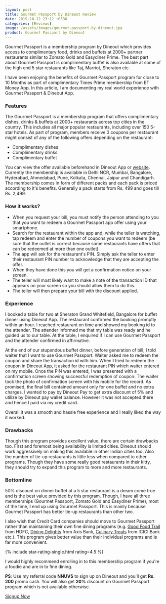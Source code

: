 ```yaml
---
layout: post
title: Gourmet Passport by Dineout Review
date: 2019-10-12 23:12 +0530
categories: [Reviews]
image: /assets/images/gourmet-passport-by-dineout.jpg
product: Gourmet Passport by Dineout
---
```


Gourmet Passport is a membership program by Dineout which provides access to complimentary food, drinks and buffets at 2000+ partner restaurants similar to Zomato Gold and Easydiner Prime. The best part about Gourmet Passport is complimentary buffet is also available at some of the high end 5 star restaurants like Taj, Marriot, Sheraton etc.

I have been enjoying the benefits of Gourmet Passport program for close to 10 Months as part of complimentary Times Prime membership from ET Money App. In this article, I am documenting my real world experience with Gourmet Passport & Dineout App.

### Features

The Gourmet Passport is a membership program that offers complimentary dishes, drinks & buffets at 2000+ restaurants across top cities in the country. This includes all major popular restaurants, including over 150 5-star hotels. As part of program, members receive 3 coupons per restaurant might consist of any of the following offers depending on the restaurant:

- Complimentary dishes
- Complimentary drinks
- Complimentary buffet

You can view the offer available beforehand in Dineout App or [website](http://getgourmetpassport.com/). Currently the membership is available in Delhi NCR, Mumbai, Bangalore, Hyderabad, Ahmedabad, Pune, Kolkata, Chennai, Jaipur and Chandigarh. The membership comes in form of different packs and each pack is priced according to it's benefits. Generally a pack starts from Rs. 499 and goes till Rs. 2,499.

### How it works?

- When you request your bill, you must notify the person attending to you that you want to redeem a Gourmet Passport app offer using your smartphone.
- Search for the restaurant within the app and, while the teller is watching, tap redeem and enter the number of coupons you want to redeem (be sure that the outlet is correct because some restaurants have offers that can be redeemed at more than one outlet).
- The app will ask for the restaurant's PIN. Simply ask the teller to enter their restaurant PIN number to acknowledge that they are accepting the offer.
- When they have done this you will get a confirmation notice on your screen.
- The teller will most likely want to make a note of the transaction ID that appears on your screen so you should allow them to do this.
- The teller will then prepare your bill with the discount applied.

### Experience

I booked a table for two at Sheraton Grand Whitefield, Bangalore for buffet dinner using Dineout App. The restaurant confirmed the booking promptly within an hour. I reached restaurant on time and showed my booking id to the attender. The attender informed me that my table was ready and he guided us to our table. At the table, I enquired if I can use Gourmet Passport and the attender confirmed in affirmative.

At the end of our stupendous buffet dinner, before generation of bill, I told waiter that I want to use Gourmet Passport. Waiter asked me to redeem the coupon and share the transaction id with him. When I tried to redeem the coupon in Dineout App, it asked for the restaurant PIN which waiter entered on my mobile. Once the PIN was entered, I was presented with a confirmation screen showing successful redemption of coupon. The waiter took the photo of confirmation screen with his mobile for the record. As promised, the final bill contained amount only for one buffet and no extra charges. I wanted to pay by Dineout Pay to get extra discount of 5% and utilize by Dineout pay wallet balance. However it was not accepted there and hence I paid via my credit card.

Overall it was a smooth and hassle free experience and I really liked the way it worked.

### Drawbacks

Though this program provides excellent value, there are certain drawbacks too. First and foremost being availability is limited cities. Dineout should work aggressively on making this available in other Indian cities too. Also the number of tie-up restaurants is little less when compared to other programs. Though they have some really good restaurants in their kitty, they should try to expand this program to more and more restaurants.

### Bottomline

50% discount on dinner buffet at a 5 star restaurant is a dream come true and is the best value provided by this program. Though, I have all three memberships (Gourmet Passport, Zomato Gold and Easydiner Prime), most of the time, I end up using Gourmet Passport. This is mainly because Gourmet Passport has better tie-up restaurants than other two.

I also wish that Credit Card companies should move to Gourmet Passport rather than maintaining their own fine dining programs (e.g. [Good Food Trail](https://diningoffers.smartbuy.brewfer.com/hdfc/webapp/listing/restaurantlist) from HDFC, [Dining Delights](https://diningdelights.axisbank.com/) from Axis Bank, [Culinary Treats](https://www.icicibank.com/offers/categories/dining-offers.page) from ICICI Bank etc.). This program gives better value than their individual programs and is far more convenient.

{% include star-rating-single.html rating=4.5 %}

I would highly recommend enrolling in to this membership program if you're a foodie and are in to fine dining.

**PS**: Use my referral code **NNUVS** to sign up on Dineout and you'll get **Rs. 200** promo cash. You will also get **20%** discount on Gourmet Passport program which is not available otherwise.

<a href="https://bnc.lt/6ZXm/pYcH9bnzK0" target="_blank" class="btn btn-lg btn-danger btn-block post-element mt-2" rel="noopener"><i class="ci-pen"></i> Signup Now</a>
